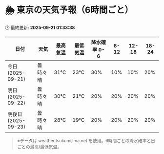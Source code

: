 # 🌦️ 東京の天気予報（6時間ごと）

🕒 最終更新: **2025-09-21 01:33:38**

| 日付 | 天気 | 最高気温 | 最低気温 | 降水確率 0-6 | 6-12 | 12-18 | 18-24 |
|------|------|----------|----------|------------|------|------|------|
| 今日 (2025-09-21) | 曇時々晴 | 31℃ | 23℃ | 30% | 10% | 10% | 20% |
| 明日 (2025-09-22) | 曇時々晴 | 30℃ | 21℃ | 20% | 20% | 20% | 20% |
| 明後日 (2025-09-23) | 曇時々晴 | 28℃ | 19℃ | 20% | 20% | 20% | 20% |

> ※データは weather.tsukumijima.net を使用。6時間ごとの降水確率と日ごとの最高/最低気温。